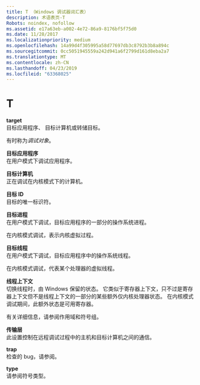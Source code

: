 ```yaml
---
title: T （Windows 调试器词汇表）
description: 术语表页-T
Robots: noindex, nofollow
ms.assetid: e17a63eb-a002-4e72-86a9-8176bf5f75d0
ms.date: 11/28/2017
ms.localizationpriority: medium
ms.openlocfilehash: 14a99d4f305995a58d77697db3c8792b3b8a894c
ms.sourcegitcommit: 0cc5051945559a242d941a6f2799d161d8eba2a7
ms.translationtype: MT
ms.contentlocale: zh-CN
ms.lasthandoff: 04/23/2019
ms.locfileid: "63368025"
---
```

# <a name="t"></a>T


<span id="target"></span><span id="TARGET"></span>**target**  
目标应用程序、 目标计算机或转储目标。

有时称为*调试对象*。

<span id="target_application"></span><span id="TARGET_APPLICATION"></span>**目标应用程序**  
在用户模式下调试应用程序。

<span id="target_computer"></span><span id="TARGET_COMPUTER"></span>**目标计算机**  
正在调试在内核模式下的计算机。

<span id="target_id"></span><span id="TARGET_ID"></span>**目标 ID**  
目标的唯一标识符。

<span id="target_process"></span><span id="TARGET_PROCESS"></span>**目标进程**  
在用户模式下调试，目标应用程序的一部分的操作系统进程。

在内核模式调试，表示内核虚拟过程。

<span id="target_thread"></span><span id="TARGET_THREAD"></span>**目标线程**  
在用户模式下调试，目标应用程序中的操作系统线程。

在内核模式调试，代表某个处理器的虚拟线程。

<span id="thread_context"></span><span id="THREAD_CONTEXT"></span>**线程上下文**  
切换线程时，由 Windows 保留的状态。 它类似于寄存器上下文，只不过是寄存器上下文但不是线程上下文的一部分的某些额外仅内核处理器状态。 在内核模式调试期间，此额外状态是可用寄存器。

有关详细信息，请参阅作用域和符号组。

<span id="transport_layer"></span><span id="TRANSPORT_LAYER"></span>**传输层**  
此设置控制在远程调试过程中的主机和目标计算机之间的通信。

<span id="trap"></span><span id="TRAP"></span>**trap**  
检查的 bug，请参阅。

<span id="type"></span><span id="TYPE"></span>**type**  
请参阅符号类型。

 

 





